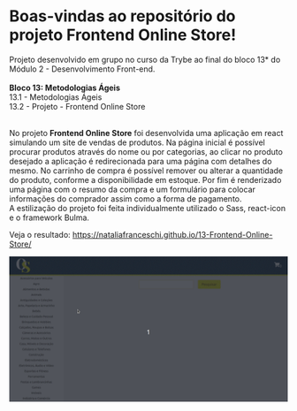 # Boas-vindas ao repositório do projeto Frontend Online Store!

Projeto desenvolvido em grupo no curso da Trybe ao final do bloco 13* do Módulo 2 - Desenvolvimento Front-end.<br><br>
<strong>Bloco 13: Metodologias Ágeis</strong><br>
 13.1 - Metodologias Ágeis<br>
 13.2 - Projeto - Frontend Online Store<br><br>

No projeto <strong>Frontend Online Store</strong> foi desenvolvida uma aplicação em react simulando um site de vendas de produtos. Na página inicial é possível procurar produtos através do nome ou por categorias, ao clicar no produto desejado a aplicação é redirecionada para uma página com detalhes do mesmo. No carrinho de compra é possível remover ou alterar a quantidade do produto, conforme a disponibilidade em estoque. Por fim é renderizado uma página com o resumo da compra e um formulário para colocar informações do comprador assim como a forma de pagamento.<br>
A estilização do projeto foi feita individualmente utilizado o Sass, react-icon e o framework Bulma.

Veja o resultado: https://nataliafranceschi.github.io/13-Frontend-Online-Store/

![online-store](online-store.gif)

